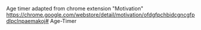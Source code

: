 Age timer adapted from chrome extension "Motivation"
https://chrome.google.com/webstore/detail/motivation/ofdgfpchbidcgncgfpdlpclnpaemakoj# Age-Timer
